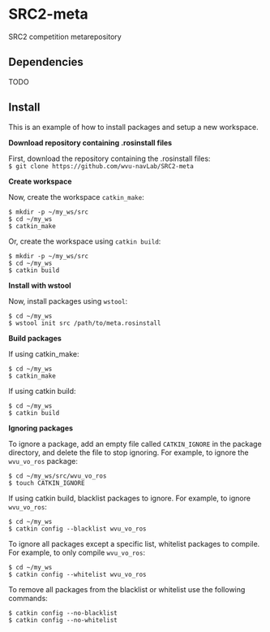 
# SRC2-meta
SRC2 competition metarepository

## Dependencies
TODO

## Install 
This is an example of how to install packages and setup a new workspace. 

**Download repository containing .rosinstall files**

First, download the repository containing the .rosinstall files:  
`$ git clone https://github.com/wvu-navLab/SRC2-meta`
   
**Create workspace**  

 Now, create the workspace `catkin_make`:  
 
 `$ mkdir -p ~/my_ws/src`  
 `$ cd ~/my_ws`  
 `$ catkin_make`
 
Or, create the workspace using `catkin build`:  

 `$ mkdir -p ~/my_ws/src`  
 `$ cd ~/my_ws`  
 `$ catkin build`  
  
**Install with wstool**  

 Now, install packages using `wstool`:  
 
 `$ cd ~/my_ws`  
 `$ wstool init src /path/to/meta.rosinstall`  
   
**Build packages**  

 If using catkin_make:
 
  `$ cd ~/my_ws`  
  `$ catkin_make`  
  
 If using catkin build:
 
  `$ cd ~/my_ws`  
  `$ catkin build`  
  
**Ignoring packages**  

To ignore a package, add an empty file called   `CATKIN_IGNORE` in the package directory, and delete the file to stop ignoring. For example, to ignore the `wvu_vo_ros` package:  

  `$ cd ~/my_ws/src/wvu_vo_ros`  
  `$ touch CATKIN_IGNORE`    

If using catkin build, blacklist packages to ignore. For example, to ignore `wvu_vo_ros`:  

  `$ cd ~/my_ws`  
  `$ catkin config --blacklist wvu_vo_ros`  
  
To ignore all packages except a specific list, whitelist packages to compile. For example, to only compile `wvu_vo_ros`:  

  `$ cd ~/my_ws`  
  `$ catkin config --whitelist wvu_vo_ros`  
  
  To remove all packages from the blacklist or whitelist use the following commands:
  
   `$ catkin config --no-blacklist`  
   `$ catkin config --no-whitelist`  
